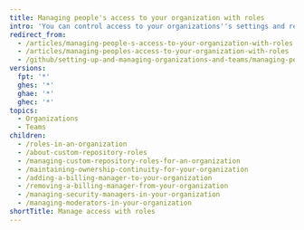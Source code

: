 ```yaml
---
title: Managing people's access to your organization with roles
intro: 'You can control access to your organizations''s settings and repositories by giving people organization, repository, and team roles.'
redirect_from:
  - /articles/managing-people-s-access-to-your-organization-with-roles
  - /articles/managing-peoples-access-to-your-organization-with-roles
  - /github/setting-up-and-managing-organizations-and-teams/managing-peoples-access-to-your-organization-with-roles
versions:
  fpt: '*'
  ghes: '*'
  ghae: '*'
  ghec: '*'
topics:
  - Organizations
  - Teams
children:
  - /roles-in-an-organization
  - /about-custom-repository-roles
  - /managing-custom-repository-roles-for-an-organization
  - /maintaining-ownership-continuity-for-your-organization
  - /adding-a-billing-manager-to-your-organization
  - /removing-a-billing-manager-from-your-organization
  - /managing-security-managers-in-your-organization
  - /managing-moderators-in-your-organization
shortTitle: Manage access with roles
---
```

